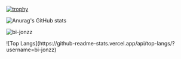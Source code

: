 
[![trophy](https://github-profile-trophy.vercel.app/?username=bi-jonzz)](https://github.com/ryo-ma/github-profile-trophy)

![Anurag's GitHub stats](https://github-readme-stats.vercel.app/api?username=bi-jonzz&show_icons=true)
<p><img align="center" src="https://github-readme-streak-stats.herokuapp.com/?user=bi-jonzz&" alt="bi-jonzz" /></p>
![Top Langs](https://github-readme-stats.vercel.app/api/top-langs/?username=bi-jonzz)

<!--
**bi-jonzz/bi-jonzz** is a ✨ _special_ ✨ repository because its `README.md` (this file) appears on your GitHub profile.

Here are some ideas to get you started:

- 🔭 I’m currently working on ...
- 🌱 I’m currently learning ...
- 👯 I’m looking to collaborate on ...
- 🤔 I’m looking for help with ...
- 💬 Ask me about ...
- 📫 How to reach me: ...
- 😄 Pronouns: ...
- ⚡ Fun fact: ...
-->
